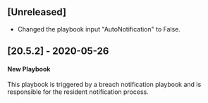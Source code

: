 ## [Unreleased]
- Changed the playbook input "AutoNotification" to False.

## [20.5.2] - 2020-05-26
#### New Playbook
This playbook is triggered by a breach notification playbook and is responsible for the resident notification process.